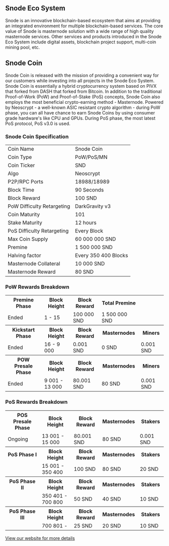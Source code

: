 <h2>Snode Eco System</h2>
<p> Snode is an innovative blockchain-based ecosystem that aims at providing an integrated environment 
	for multiple blockchain-based services. The core value of Snode is masternode solution with a wide 
	range of high quality masternode services. Other services and products introduced in the Snode Eco 
	System include digital assets, blockchain project support, multi-coin mining pool, etc.
</p>

<h2>Snode Coin</h2>
<p> Snode Coin is released with the mission of providing a convenient way for our customers while investing
	into all projects in the Snode Eco System. Snode Coin is essentially a hybrid cryptocurrency system 
	based on PIVX that forked from DASH that forked from Bitcoin. In addition to the traditional Proof-of-Work
	(PoW) and Proof-of-Stake (PoS) concepts, Snode Coin also employs the most beneficial crypto-earning method
	- Masternode. Powered by Neoscrypt - a well-known ASIC resistant crypto algorithm - during PoW phase, you 
	can all have chance to earn Snode Coins by using consumer grade hardware's like CPU and GPUs. During PoS 
	phase, the most latest PoS protocol, PoS v3.0 is used.
</p>

<h3>Snode Coin Specification</h3>
<table>
<tbody>
	<tr><td>Coin Name</td><td>Snode Coin</td></tr>
	<tr><td>Coin Type</td><td>PoW/PoS/MN</td></tr>
	<tr><td>Coin Ticker</td><td>SND</td></tr>	
	<tr><td>Algo</td><td>Neoscrypt</td></tr>
	<tr><td>P2P/RPC Ports</td><td>18988/18989</td></tr>
	<tr><td>Block Time</td><td>90 Seconds</td></tr>
	<tr><td>Block Reward</td><td>100 SND</td></tr>
	<tr><td>PoW Difficulty Retargeting</td><td>DarkGravity v3</td></tr>
	<tr><td>Coin Maturity</td><td>101</td></tr>
	<tr><td>Stake Maturity</td><td>12 hours</td></tr>
	<tr><td>PoS Difficulty Retargeting</td><td>Every Block</td></tr>
	<tr><td>Max Coin Supply</td><td>60 000 000 SND</td></tr> 
	<tr><td>Premine</td><td>1 500 000 SND</td></tr>
	<tr><td>Halving factor</td><td>Every 350 400 Blocks</td></tr>
	<tr><td>Masternode Collateral</td><td>10 000 SND</td></tr>
	<tr><td>Masternode Reward</td><td>80 SND</td></tr>
</tbody>
</table>

<h3>PoW Rewards Breakdown</h3>
<table>
<tbody>
	<tr><th>Premine Phase</th><th>Block Height</th><th>Block Reward</th><th>Total Premine</th></tr>
	<tr><td>Ended</td><td>1 - 15</td><td>100 000 SND</td><td>1 500 000 SND</th></tr>
</tbody>
<tbody>
	<tr><th>Kickstart Phase</th><th>Block Height</th><th>Block Reward</th><th>Masternodes</th><th>Miners</th></tr>	
	<tr><td>Ended</td><td>16 - 9 000</td><td>0.001 SND</td><td>0 SND</td><td>0.001 SND</td></tr>
</tbody>
<tbody>
	<tr><th>POW Presale Phase</th><th>Block Height</th><th>Block Reward</th><th>Masternodes</th><th>Miners</th></tr>	
	<tr><td>Ended</td><td>9 001 - 13 000</td><td>80.001 SND</td><td>80 SND</td><td>0.001 SND</td></tr>
</tbody>
</table>

<h3>PoS Rewards Breakdown</h3>
<table>
<tbody>
	<tr><th>POS Presale Phase</th><th>Block Height</th><th>Block Reward</th><th>Masternodes</th><th>Stakers</th></tr>	
	<tr><td>Ongoing</td><td>13 001 - 15 000</td><td>80.001 SND</td><td>80 SND</td><td>0.001 SND</td></tr>
</tbody>
<tbody>
	<tr><th>PoS Phase I</th><th>Block Height</th><th>Block Reward</th><th>Masternodes</th><th>Stakers</th></tr>	
	<tr><td></td><td>15 001 - 350 400</td><td>100 SND</td><td>80 SND</td><td>20 SND</td></tr>
</tbody>
<tbody>
	<tr><th>PoS Phase II</th><th>Block Height</th><th>Block Reward</th><th>Masternodes</th><th>Stakers</th></tr>
	<tr><td></td><td>350 401 - 700 800</td><td>50 SND</td><td>40 SND</td><td>10 SND</td></tr>
</tbody>
<tbody>
	<tr><th>PoS Phase III</th><th>Block Height</th><th>Block Reward</th><th>Masternodes</th><th>Stakers</th></tr>
	<tr><td></td><td>700 801 - </td><td>25 SND</td><td>20 SND</td><td>10 SND</td></tr>
</tbody>
</table>

<a href="https://snode.co" title="Snode Website" target="_blank">View our website for more details</a>
